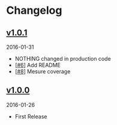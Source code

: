 # Changelog

## [v1.0.1](https://github.com/nisshiee/validation_examples_matcher/tree/v1.0.1)

2016-01-31

- NOTHING changed in production code
- [[#6](https://github.com/nisshiee/validation_examples_matcher/pull/6)] Add README
- [[#8](https://github.com/nisshiee/validation_examples_matcher/pull/8)] Mesure coverage

## [v1.0.0](https://github.com/nisshiee/validation_examples_matcher/tree/v1.0.0)

2016-01-26

- First Release
